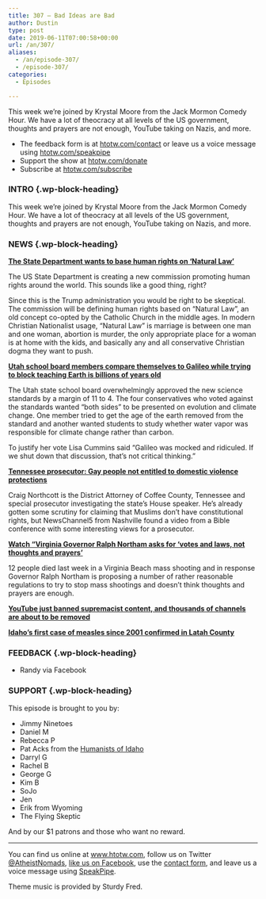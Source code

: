 ```yaml
---
title: 307 – Bad Ideas are Bad
author: Dustin
type: post
date: 2019-06-11T07:00:58+00:00
url: /an/307/
aliases:
  - /an/episode-307/
  - /episode-307/
categories:
  - Episodes

---
```

<div id="buzzsprout-player-10552802"></div><script src="https://www.buzzsprout.com/1983601/10552802-episode-307-bad-ideas-are-bad.js?container_id=buzzsprout-player-10552802&player=small" type="text/javascript" charset="utf-8"></script>

This week we’re joined by Krystal Moore from the Jack Mormon Comedy Hour. We have a lot of theocracy at all levels of the US government, thoughts and prayers are not enough, YouTube taking on Nazis, and more.

<!--more-->

 * The feedback form is at [htotw.com/contact](https://htotw.com/contact) or leave us a voice message using <a href="https://htotw.com/speakpipe" target="_blank" rel="noopener noreferrer">htotw.com/speakpipe</a>
 * Support the show at <a href="https://htotw.com/donate" target="_blank" rel="noopener noreferrer">htotw.com/donate</a>
 * Subscribe at <a href="https://htotw.com/subscribe" target="_blank" rel="noopener noreferrer">htotw.com/subscribe</a>

### INTRO {.wp-block-heading}

This week we’re joined by Krystal Moore from the Jack Mormon Comedy Hour. We have a lot of theocracy at all levels of the US government, thoughts and prayers are not enough, YouTube taking on Nazis, and more. 

### NEWS {.wp-block-heading}

**[The State Department wants to base human rights on ‘Natural Law’][1]**

The US State Department is creating a new commission promoting human rights around the world. This sounds like a good thing, right?

Since this is the Trump administration you would be right to be skeptical. The commission will be defining human rights based on “Natural Law”, an old concept co-opted by the Catholic Church in the middle ages. In modern Christian Nationalist usage, “Natural Law” is marriage is between one man and one woman, abortion is murder, the only appropriate place for a woman is at home with the kids, and basically any and all conservative Christian dogma they want to push.

**[Utah school board members compare themselves to Galileo while trying to block teaching Earth is billions of years old][2]**

The Utah state school board overwhelmingly approved the new science standards by a margin of 11 to 4. The four conservatives who voted against the standards wanted “both sides” to be presented on evolution and climate change. One member tried to get the age of the earth removed from the standard and another wanted students to study whether water vapor was responsible for climate change rather than carbon.

To justify her vote Lisa Cummins said “Galileo was mocked and ridiculed. If we shut down that discussion, that’s not critical thinking.”

**[Tennessee prosecutor: Gay people not entitled to domestic violence protections][3]**

Craig Northcott is the District Attorney of Coffee County, Tennessee and special prosecutor investigating the state’s House speaker. He’s already gotten some scrutiny for claiming that Muslims don’t have constitutional rights, but NewsChannel5 from Nashville found a video from a Bible conference with some interesting views for a prosecutor.

**[Watch “Virginia Governor Ralph Northam asks for ‘votes and laws, not thoughts and prayers’][4]**

12 people died last week in a Virginia Beach mass shooting and in response Governor Ralph Northam is proposing a number of rather reasonable regulations to try to stop mass shootings and doesn’t think thoughts and prayers are enough.

**[YouTube just banned supremacist content, and thousands of channels are about to be removed][5]**

**[Idaho’s first case of measles since 2001 confirmed in Latah County][6]**

### FEEDBACK {.wp-block-heading}

  * Randy via Facebook

### SUPPORT {.wp-block-heading}

This episode is brought to you by:

  * Jimmy Ninetoes
  * Daniel M
  * Rebecca P
  * Pat Acks from the <a href="https://www.humanistsofidaho.org" target="_blank" rel="noopener noreferrer">Humanists of Idaho</a>
  * Darryl G
  * Rachel B
  * George G
  * Kim B
  * SoJo
  * Jen
  * Erik from Wyoming
  * The Flying Skeptic

And by our $1 patrons and those who want no reward.

<hr class="wp-block-separator" />

You can find us online at <a href="https://www.htotw.com/" target="_blank" rel="noopener noreferrer">www.htotw.com</a>, follow us on Twitter <a href="https://htotw.com/twitter" target="_blank" rel="noopener noreferrer">@AtheistNomads</a>, <a href="https://htotw.com/facebook" target="_blank" rel="noopener noreferrer">like us on Facebook</a>, use the [contact form](https://htotw.com/contact), and leave us a voice message using <a href="https://htotw.com/speakpipe" target="_blank" rel="noopener noreferrer">SpeakPipe</a>.

Theme music is provided by Sturdy Fred.

 [1]: https://www.au.org/blogs/wall-of-separation/the-state-department-wants-to-base-human-rights-on-natural-law-heres-why
 [2]: https://www.rawstory.com/2019/06/utah-school-board-members-compare-themselves-to-galileo-while-trying-to-block-teaching-earth-is-billions-of-years-old/
 [3]: https://www.newschannel5.com/news/newschannel-5-investigates/capitol-hill/tennessee-prosecutor-gay-people-not-entitled-to-domestic-violence-protections
 [4]: https://youtu.be/a5Gq-vOjZ0c
 [5]: https://www.theverge.com/2019/6/5/18652576/youtube-supremacist-content-ban-borderline-extremist-terms-of-service
 [6]: https://www.ktvb.com/mobile/article/news/health/idahos-first-case-of-measles-since-2001-confirmed-in-latah-county/277-e29206f6-8700-4be3-8a93-e66ce77550db